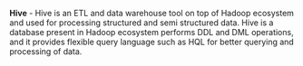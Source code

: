 **Hive** - Hive is an ETL and data warehouse tool on top of Hadoop ecosystem and used for processing structured and semi structured data. Hive is a database present in Hadoop ecosystem performs DDL and DML operations, and it provides flexible query language such as HQL for better querying and processing of data.
